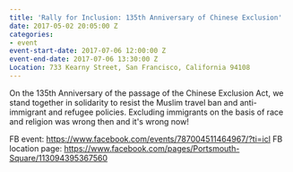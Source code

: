 ```yaml
---
title: 'Rally for Inclusion: 135th Anniversary of Chinese Exclusion'
date: 2017-05-02 20:05:00 Z
categories:
- event
event-start-date: 2017-07-06 12:00:00 Z
event-end-date: 2017-07-06 13:30:00 Z
Location: 733 Kearny Street, San Francisco, California 94108
---
```


On the 135th Anniversary of the passage of the Chinese Exclusion Act, we stand together in solidarity to resist the Muslim travel ban and anti-immigrant and refugee policies. Excluding immigrants on the basis of race and religion was wrong then and it's wrong now!

FB event: https://www.facebook.com/events/787004511464967/?ti=icl
FB location page: https://www.facebook.com/pages/Portsmouth-Square/113094395367560

